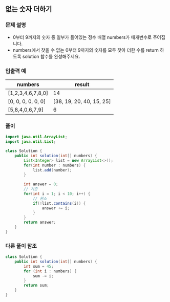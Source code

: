## 없는 숫자 더하기 ##

### 문제 설명 ###
  - 0부터 9까지의 숫자 중 일부가 들어있는 정수 배열 numbers가 매개변수로 주어집니다. 
  - numbers에서 찾을 수 없는 0부터 9까지의 숫자를 모두 찾아 더한 수를 return 하도록 solution 함수를 완성해주세요.

### 입출력 예 ###
numbers | result
---- | ---- 
[1,2,3,4,6,7,8,0] | 14
[0, 0, 0, 0, 0, 0] | [38, 19, 20, 40, 15, 25] | [1, 6]
[5,8,4,0,6,7,9] | 6


### 풀이 ###
````java
import java.util.ArrayList;
import java.util.List;

class Solution {
    public int solution(int[] numbers) {
        List<Integer> list = new ArrayList<>();
		for(int number : numbers) {
			list.add(number);
		}
		
		int answer = 0;
		// 기준
		for(int i = 1; i < 10; i++) {
			// 원소
			if(!list.contains(i)) {
				answer += i;
			}
		}
        return answer;
    }
}
````


### 다른 풀이 참조 ###
````java
class Solution {
    public int solution(int[] numbers) {
        int sum = 45;
        for (int i : numbers) {
            sum -= i;
        }
        return sum;
    }
}
````
